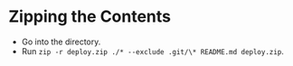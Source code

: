 # Zipping the Contents

- Go into the directory.
- Run `zip -r deploy.zip ./* --exclude .git/\* README.md deploy.zip`.